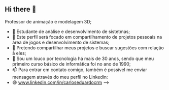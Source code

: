 ## Hi there 👋

<!--
**EduCavalcan7e/EduCavalcan7e** is a ✨ _special_ ✨ repository because its `README.md` (this file) appears on your GitHub profile.

Here are some ideas to get you started:

- 🔭 Professor de animação e modelagem 3D;
- 🌱 Estudante de análise e desenvolvimento de sistetmas;
- 👯 Este perfil será focado em compartilhamento de projetos pessoais na área de jogos e desenvolvimento de sistemas;
- 🤔 Pretendo compartilhar meus projetos e buscar sugestões com relação à eles;
- 💬 Sou um louco por tecnologia há mais de 30 anos, sendo que meu primeiro curso básico de informática foi no ano de 1990;
- 📫 Para entrar em contato comigo, também é possível me enviar mensagem através do meu perfil no Linkedin:
- 😄 www.linkedin.com/in/carloseduardocrm
-->


Professor de animação e modelagem 3D;
- 🌱 Estudante de análise e desenvolvimento de sistetmas;
- 👯 Este perfil será focado em compartilhamento de projetos pessoais na área de jogos e desenvolvimento de sistemas;
- 🤔 Pretendo compartilhar meus projetos e buscar sugestões com relação à eles;
- 💬 Sou um louco por tecnologia há mais de 30 anos, sendo que meu primeiro curso básico de informática foi no ano de 1990;
- 📫 Para entrar em contato comigo, também é possível me enviar mensagem através do meu perfil no Linkedin:
- 😄 www.linkedin.com/in/carloseduardocrm
-->
